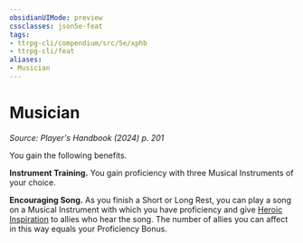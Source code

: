 ```yaml
---
obsidianUIMode: preview
cssclasses: json5e-feat
tags:
- ttrpg-cli/compendium/src/5e/xphb
- ttrpg-cli/feat
aliases:
- Musician
---
```

# Musician
*Source: Player's Handbook (2024) p. 201*  

You gain the following benefits.

**Instrument Training.** You gain proficiency with three Musical Instruments of your choice.

**Encouraging Song.** As you finish a Short or Long Rest, you can play a song on a Musical Instrument with which you have proficiency and give [Heroic Inspiration](/3-Mechanics/CLI/variant-rules/heroic-inspiration-xphb.md) to allies who hear the song. The number of allies you can affect in this way equals your Proficiency Bonus.